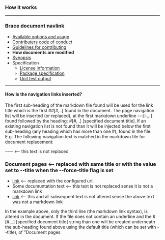 ### How it works 

----
### Brace document navlink
* [Available options and usage](https://github.com/restarian/brace_document_navlink/blob/master/docs/available_options_and_usage.md)
* [Contributers code of conduct](https://github.com/restarian/brace_document_navlink/blob/master/docs/contributers_code_of_conduct.md)
* [Guidelines for contributing](https://github.com/restarian/brace_document_navlink/blob/master/docs/guidelines_for_contributing.md)
* **How documents are modified**
* [Synopsis](https://github.com/restarian/brace_document_navlink/blob/master/docs/synopsis.md)
* Specification
  * [License information](https://github.com/restarian/brace_document_navlink/blob/master/docs/specification/license_information.md)
  * [Package specification](https://github.com/restarian/brace_document_navlink/blob/master/docs/specification/package_specification.md)
  * [Unit test output](https://github.com/restarian/brace_document_navlink/blob/master/docs/specification/unit_test_output.md)

----


#### How is the navigation links inserted?

The first sub-heading of the markdown file found will be used for the link title which is the first ##[#,..]
found in the document. The page navigation list will be inserted (or replaced), at the first markdown 
underline ---[-,..] found followed by the heading: #[#,..] [specified document title]. If an existing 
navigation list is not found than it will be injected below the first sub-heading (any heading which has
more than one #), found in the file. E.g. The following navigation text is matched in the markdown file for 
document replacement:

  ----                         <-- this text is not replaced
  ### Document pages           <-- replaced with same title or with the value set to --title when the --force-title flag is set
  * [link](url)                <-- replaced with the configured url.
  * Some documuntation text    <-- this text is not replaced sense it is not a markdown link
  * [link](url)                <-- this and all subsequent text is not altered sense the above text was not a markdown link

In the example above, only the third line (the markdown link syntax), is altered in the document. If the 
file does not contain an underline and the #[#,..] [specified document title] string than one will be created
underneath the sub-heading found above using the default title (which can be set with --title), of "Document pages

